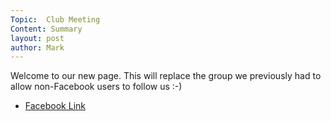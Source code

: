 ```yaml
---
Topic:  Club Meeting
Content: Summary
layout: post
author: Mark
---
```

Welcome to our new page. This will replace the group we previously had to allow non-Facebook users to follow us :-)



* [Facebook Link](https://www.facebook.com/1481985248595237/posts/1481998305260598/)


